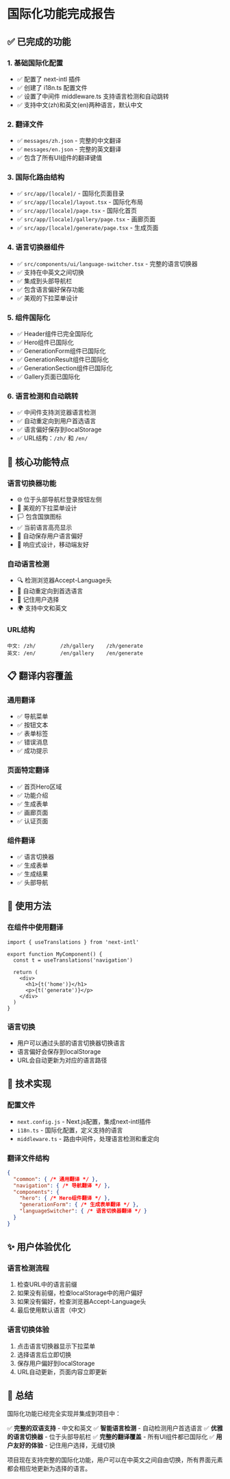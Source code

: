 # 国际化功能完成报告

## ✅ 已完成的功能

### 1. 基础国际化配置
- ✅ 配置了 next-intl 插件
- ✅ 创建了 i18n.ts 配置文件
- ✅ 设置了中间件 middleware.ts 支持语言检测和自动跳转
- ✅ 支持中文(zh)和英文(en)两种语言，默认中文

### 2. 翻译文件
- ✅ `messages/zh.json` - 完整的中文翻译
- ✅ `messages/en.json` - 完整的英文翻译
- ✅ 包含了所有UI组件的翻译键值

### 3. 国际化路由结构
- ✅ `src/app/[locale]/` - 国际化页面目录
- ✅ `src/app/[locale]/layout.tsx` - 国际化布局
- ✅ `src/app/[locale]/page.tsx` - 国际化首页
- ✅ `src/app/[locale]/gallery/page.tsx` - 画廊页面
- ✅ `src/app/[locale]/generate/page.tsx` - 生成页面

### 4. 语言切换器组件
- ✅ `src/components/ui/language-switcher.tsx` - 完整的语言切换器
- ✅ 支持在中英文之间切换
- ✅ 集成到头部导航栏
- ✅ 包含语言偏好保存功能
- ✅ 美观的下拉菜单设计

### 5. 组件国际化
- ✅ Header组件已完全国际化
- ✅ Hero组件已国际化
- ✅ GenerationForm组件已国际化
- ✅ GenerationResult组件已国际化
- ✅ GenerationSection组件已国际化
- ✅ Gallery页面已国际化

### 6. 语言检测和自动跳转
- ✅ 中间件支持浏览器语言检测
- ✅ 自动重定向到用户首选语言
- ✅ 语言偏好保存到localStorage
- ✅ URL结构：`/zh/` 和 `/en/`

## 🎯 核心功能特点

### 语言切换器功能
- 🌐 位于头部导航栏登录按钮左侧
- 🎨 美观的下拉菜单设计
- 🏳️ 包含国旗图标
- ✅ 当前语言高亮显示
- 💾 自动保存用户语言偏好
- 📱 响应式设计，移动端友好

### 自动语言检测
- 🔍 检测浏览器Accept-Language头
- 🔄 自动重定向到首选语言
- 💾 记住用户选择
- 🌍 支持中文和英文

### URL结构
```
中文: /zh/        /zh/gallery    /zh/generate
英文: /en/        /en/gallery    /en/generate
```

## 📋 翻译内容覆盖

### 通用翻译
- ✅ 导航菜单
- ✅ 按钮文本
- ✅ 表单标签
- ✅ 错误消息
- ✅ 成功提示

### 页面特定翻译
- ✅ 首页Hero区域
- ✅ 功能介绍
- ✅ 生成表单
- ✅ 画廊页面
- ✅ 认证页面

### 组件翻译
- ✅ 语言切换器
- ✅ 生成表单
- ✅ 生成结果
- ✅ 头部导航

## 🚀 使用方法

### 在组件中使用翻译
```tsx
import { useTranslations } from 'next-intl'

export function MyComponent() {
  const t = useTranslations('navigation')
  
  return (
    <div>
      <h1>{t('home')}</h1>
      <p>{t('generate')}</p>
    </div>
  )
}
```

### 语言切换
- 用户可以通过头部的语言切换器切换语言
- 语言偏好会保存到localStorage
- URL会自动更新为对应的语言路径

## 🔧 技术实现

### 配置文件
- `next.config.js` - Next.js配置，集成next-intl插件
- `i18n.ts` - 国际化配置，定义支持的语言
- `middleware.ts` - 路由中间件，处理语言检测和重定向

### 翻译文件结构
```json
{
  "common": { /* 通用翻译 */ },
  "navigation": { /* 导航翻译 */ },
  "components": {
    "hero": { /* Hero组件翻译 */ },
    "generationForm": { /* 生成表单翻译 */ },
    "languageSwitcher": { /* 语言切换器翻译 */ }
  }
}
```

## ✨ 用户体验优化

### 语言检测流程
1. 检查URL中的语言前缀
2. 如果没有前缀，检查localStorage中的用户偏好
3. 如果没有偏好，检查浏览器Accept-Language头
4. 最后使用默认语言（中文）

### 语言切换体验
1. 点击语言切换器显示下拉菜单
2. 选择语言后立即切换
3. 保存用户偏好到localStorage
4. URL自动更新，页面内容立即更新

## 🎉 总结

国际化功能已经完全实现并集成到项目中：

✅ **完整的双语支持** - 中文和英文
✅ **智能语言检测** - 自动检测用户首选语言
✅ **优雅的语言切换器** - 位于头部导航栏
✅ **完整的翻译覆盖** - 所有UI组件都已国际化
✅ **用户友好的体验** - 记住用户选择，无缝切换

项目现在支持完整的国际化功能，用户可以在中英文之间自由切换，所有界面元素都会相应地更新为选择的语言。